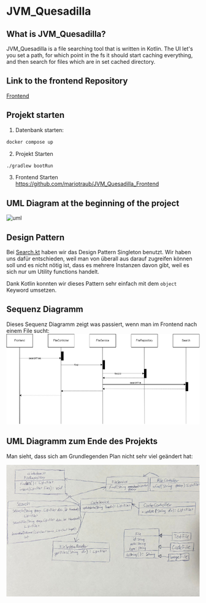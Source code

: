 # JVM_Quesadilla

## What is JVM_Quesadilla?
JVM_Quesadilla is a file searching tool that is  written in Kotlin. The UI let's you set a path, for which point in the fs it should start caching everything, and then search for files which are in set cached directory.

## Link to the frontend Repository

[Frontend](https://github.com/mariotraub/JVM_Quesadilla_Frontend)

## Projekt starten
1. Datenbank starten: 
```bash
docker compose up
```
2. Projekt Starten
```bash
./gradlew bootRun
```
3. Frontend Starten
https://github.com/mariotraub/JVM_Quesadilla_Frontend

## UML Diagram at the beginning of the project

![uml](uml/firstUML.jpg)

## Design Pattern
Bei [Search.kt](src/main/kotlin/jvm/quesadilla/search/Search.kt) haben wir das Design Pattern Singleton benutzt.
Wir haben uns dafür entschieden,
weil man von überall aus darauf zugreifen können soll und es nicht nötig ist,
dass es mehrere Instanzen davon gibt,
weil es sich nur um Utility functions handelt.

Dank Kotlin konnten wir dieses Pattern sehr einfach mit dem `object` Keyword umsetzen.

## Sequenz Diagramm
Dieses Sequenz Diagramm zeigt was passiert, wenn man im Frontend nach einem File sucht:
![sequence_uml](uml/sequence.png)

## UML Diagramm zum Ende des Projekts
Man sieht, dass sich am Grundlegenden Plan nicht sehr viel geändert hat:

![uml](uml/lastUML.jpg)
